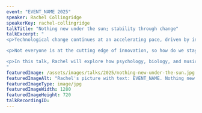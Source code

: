 ```yaml
---
event: "EVENT_NAME 2025"
speaker: Rachel Collingridge
speakerKey: rachel-collingridge
talkTitle: "Nothing new under the sun; stability through change"
talkExcerpt: "  
<p>Technological change continues at an accelerating pace, driven by innovation in multiple fields. We’re seeing industries, economies, and societies being reshaped; there are both profound opportunities and challenges ahead.</p>

<p>Not everyone is at the cutting edge of innovation, so how do we stay important and useful as we get older? What are some key things that will still matter, and how might we use what we already know to remain relevant?</p>

<p>In this talk, Rachel will explore how psychology, biology, and music offer insights into how we can keep moving forward as leaders and practitioners in the tech world.</p>
"
featuredImage: /assets/images/talks/2025/nothing-new-under-the-sun.jpg
featuredImageAlt: "Rachel's picture with text: EVENT_NAME. Nothing new under the sun; stability through change. A talk by Rachel Collingridge, Head of Engineering @ Totara"
featuredImageType: image/jpg
featuredImageWidth: 1280
featuredImageHeight: 720
talkRecordingID:
---
```

